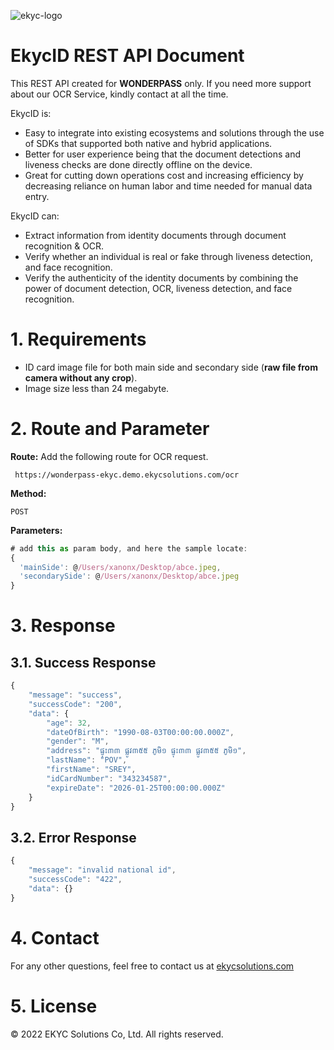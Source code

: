 
![ekyc-logo](https://user-images.githubusercontent.com/81238558/175898415-4c0f508f-c2d5-4b3d-afba-f531551520d6.png)

# EkycID REST API Document

This REST API created for	**WONDERPASS**  only. If you need more support about our OCR Service, kindly contact at all the time.

EkycID is:
* Easy to integrate into existing ecosystems and solutions through the use of SDKs that supported both native and hybrid applications.
* Better for user experience being that the document detections and liveness checks are done directly offline on the device.
* Great for cutting down operations cost and increasing efficiency by decreasing reliance on human labor and time needed for manual data entry. 


EkycID can:
* Extract information from identity documents through document recognition & OCR.
* Verify whether an individual is real or fake through liveness detection, and face recognition. 
* Verify the authenticity of the identity documents by combining the power of document detection, OCR, liveness detection, and face recognition. 

# 1. Requirements

- ID card image file for both main side and secondary side (**raw file from camera without any crop**).
- Image size less than 24 megabyte.

# 2. Route and Parameter

**Route:** Add the following route for OCR request.
```route
 https://wonderpass-ekyc.demo.ekycsolutions.com/ocr
```

**Method:** 

``
POST
``

**Parameters:** 
```javascript
# add this as param body, and here the sample locate:
{
  'mainSide': @/Users/xanonx/Desktop/abce.jpeg,
  'secondarySide': @/Users/xanonx/Desktop/abce.jpeg
}
```

# 3. Response

## 3.1. Success Response

```javascript
{
    "message": "success",
    "successCode": "200",
    "data": {
        "age": 32,
        "dateOfBirth": "1990-08-03T00:00:00.000Z",
        "gender": "M",
        "address": "ផ្ទុះ៣៣ ផ្លូវ៣៥៥ ភូមិ១ ផ្ទុះ៣៣ ផ្លូវ៣៥៥ ភូមិ១",
        "lastName": "POV",
        "firstName": "SREY",
        "idCardNumber": "343234587",
        "expireDate": "2026-01-25T00:00:00.000Z"
    }
}
```

## 3.2. Error Response

```javascript
{
    "message": "invalid national id",
    "successCode": "422",
    "data": {}
}
```

# 4. Contact
<p>For any other questions, feel free to contact us at 
  <a href="https://ekycsolutions.com/">ekycsolutions.com</a>
</p>

# 5. License
© 2022 EKYC Solutions Co, Ltd. All rights reserved.
